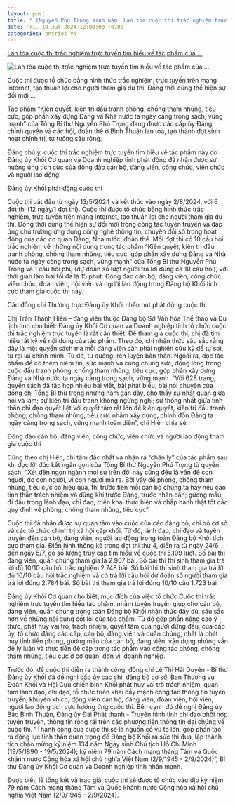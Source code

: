 ```yaml
---
layout: post
title: " [Nguyễn Phú Trọng sinh năm] Lan tỏa cuộc thi trắc nghiệm trực tuyến tìm hiểu về tác phẩm của ..."
date: Fri, 19 Jul 2024 12:00:00 +0700
categories: entries VN
---
```

[Lan tỏa cuộc thi trắc nghiệm trực tuyến tìm hiểu về tác phẩm của ...](https://baobinhthuan.com.vn/lan-toa-cuoc-thi-trac-nghiem-truc-tuyen-tim-hieu-ve-tac-pham-cua-tong-bi-thu-nguyen-phu-trong-120479.html)

![Lan tỏa cuộc thi trắc nghiệm trực tuyến tìm hiểu về tác phẩm của ...](https://bbt.1cdn.vn/thumbs/600x315/2024/07/18/z5435031142768_8b9e6be1d316c8bc0d022a1fdd316feb-1-.jpg)

Cuộc thi được tổ chức bằng hình thức trắc nghiệm, trực tuyến trên mạng Internet, tạo thuận lợi cho người tham gia dự thi. Đồng thời cũng thể hiện sự đổi mới ...

Tác phẩm “Kiên quyết, kiên trì đấu tranh phòng, chống tham nhũng, tiêu cực, góp phần xây dựng Đảng và Nhà nước ta ngày càng trong sạch, vững mạnh” của Tổng Bí thư Nguyễn Phú Trọng đang được các cấp ủy Đảng, chính quyền và các hội, đoàn thể ở Bình Thuận lan tỏa, tạo thành đợt sinh hoạt chính trị, tư tưởng sâu rộng.

Đáng chú ý, cuộc thi trắc nghiệm trực tuyến tìm hiểu vể tác phẩm này do Đảng ủy Khối Cơ quan và Doanh nghiệp tỉnh phát động đã nhận được sự hưởng ứng tích cực của đông đảo cán bộ, đảng viên, công chức, viên chức và người lao động.

Đảng ủy Khối phát động cuộc thi

Cuộc thi bắt đầu từ ngày 13/5/2024 và kết thúc vào ngày 2/8/2024, với 6 đợt thi (12 ngày/1 đợt thi). Cuộc thi được tổ chức bằng hình thức trắc nghiệm, trực tuyến trên mạng Internet, tạo thuận lợi cho người tham gia dự thi. Đồng thời cũng thể hiện sự đổi mới trong công tác tuyên truyền và đáp ứng chủ trương ứng dụng công nghệ thông tin, chuyển đổi số trong hoạt động của các cơ quan Đảng, Nhà nước, đoàn thể. Mỗi đợt thi có 10 câu hỏi trắc nghiệm về những nội dung trong tác phẩm “Kiên quyết, kiên trì đấu tranh phòng, chống tham nhũng, tiêu cực, góp phần xây dựng Đảng và Nhà nước ta ngày càng trong sạch, vững mạnh” của Tổng Bí thư Nguyễn Phú Trọng và 1 câu hỏi phụ (dự đoán số lượt người trả lời đúng cả 10 câu hỏi), với thời gian làm bài tối đa là 15 phút. Đông đảo cán bộ, đảng viên, công chức, viên chức, đoàn viên, hội viên và người lao động trong Đảng bộ Khối tích cực tham gia cuộc thi này.

Các đồng chí Thường trực Đảng ủy Khối nhấn nút phát động cuộc thi

Chị Trần Thanh Hiền – đảng viên thuộc Đảng bộ Sở Văn hóa Thể thao và Du lịch tỉnh cho biết: Đảng ủy Khối Cơ quan và Doanh nghiệp tỉnh tổ chức cuộc thi trắc nghiệm trực tuyến là rất cần thiết. Để tham gia cuộc thi, chị đã tìm hiểu rất kỹ về nội dung của tác phẩm. Theo đó, chị nhận thức sâu sắc rằng đây là một quyển sách mà mỗi đảng viên cần phải nghiên cứu kỹ để tự soi, tự rọi lại chính mình. Từ đó, tu dưỡng, rèn luyện bản thân. Ngoài ra, đọc tác phẩm để có thêm niềm tin, sức mạnh và cùng chung sức, đồng lòng trong cuộc đấu tranh phòng, chống tham nhũng, tiêu cực, góp phần xây dựng Đảng và Nhà nước ta ngày càng trong sạch, vững mạnh. “Với 628 trang, quyển sách đã tập hợp nhiều bài viết, bài phát biểu, bài nói chuyện của đồng chí Tổng Bí thư trong những năm gần đây, cho thấy sự nhất quán giữa nói và làm; sự kiên trì đấu tranh không ngừng nghỉ; sự thống nhất giữa tinh thần chỉ đạo quyết liệt với quyết tâm rất lớn để kiên quyết, kiên trì đấu tranh phòng, chống tham nhũng, tiêu cực nhằm xây dựng, chỉnh đốn Đảng ta ngày càng trong sạch, vững mạnh toàn diện”, chị Hiền chia sẻ.

Đông đảo cán bộ, đảng viên, công chức, viên chức và người lao động tham gia cuộc thi

Cũng theo chị Hiền, chị tâm đắc nhất và nhận ra “chân lý” của tác phẩm sau khi đọc lời đúc kết ngắn gọn của Tổng Bí thư Nguyễn Phú Trọng từ quyển sách: “Xét đến ngọn ngành mọi sự trên đời này cũng đều là vấn đề con người, do con người, vì con người mà ra. Bởi vậy để phòng, chống tham nhũng, tiêu cực có hiệu quả, thì trước tiên mỗi cán bộ chúng ta hãy nêu cao tinh thần trách nhiệm và dũng khí trước Đảng, trước nhân dân; gương mẫu, đi đầu trong lãnh đạo, chỉ đạo, triển khai thực hiện và chấp hành thật tốt các quy định về phòng, chống tham nhũng, tiêu cực”.

Cuộc thi đã nhận được sự quan tâm vào cuộc của các đảng bộ, chi bộ cơ sở và các tổ chức chính trị xã hội cấp khối. Từ đó, lãnh đạo, chỉ đạo và tuyên truyền đến cán bộ, đảng viên, người lao động trong toàn Đảng bộ Khối tích cực tham gia. Điển hình thống kê trong đợt thi thứ 4, diễn ra từ ngày 24/6 đến ngày 5/7, có số lượng truy cập tìm hiểu về cuộc thi 5.109 lượt. Số bài thi đảng viên, quần chúng tham gia là 2.907 bài. Số bài thi thí sinh tham gia trả lời đủ 10/10 câu hỏi trắc nghiệm 2.748 bài. Số bài thi thí sinh tham gia trả lời đủ 10/10 câu hỏi trắc nghiệm và có trả lời câu hỏi dự đoán số người tham gia trả lời đúng 2.784 bài. Số bài thi tham gia trả lời đúng 10/10 câu 1.723 bài

Đảng ủy Khối Cơ quan cho biết, mục đích của việc tổ chức Cuộc thi trắc nghiệm trực tuyến tìm hiểu tác phẩm, nhằm tuyên truyền giúp cho cán bộ, đảng viên, quần chúng trong toàn Đảng bộ Khối nhận thức đầy đủ, sâu sắc hơn về những nội dung cốt lõi của tác phẩm. Từ đó góp phần nâng cao ý thức, phát huy vai trò, trách nhiệm, quyết tâm của người đứng đầu, của cấp ủy, tổ chức đảng các cấp, cán bộ, đảng viên và quần chúng, nhất là phát huy tính tiền phong, gương mẫu của cán bộ, đảng viên, vận dụng những vấn đề lý luận và thực tiễn đề cập trong tác phẩm vào công tác phòng, chống tham nhũng, tiêu cực ở cơ quan, đơn vị, doanh nghiệp.

Trước đó, để cuộc thi diễn ra thành công, đồng chí Lê Thị Hải Duyên - Bí thư Đảng ủy Khối đã đề nghị cấp ủy các chi, đảng bộ cơ sở, Ban Thường vụ Đoàn Khối và Hội Cựu chiến binh Khối phát huy vai trò trách nhiệm, quan tâm lãnh đạo, chỉ đạo, tổ chức triển khai đẩy mạnh công tác thông tin tuyên truyền, khuyến khích, động viên cán bộ, đảng viên, đoàn viên, hội viên, người lao động tích cực hưởng ứng cuộc thi. Bên cạnh đó đề nghị Đảng ủy Báo Bình Thuận, Đảng ủy Đài Phát thanh - Truyền hình tỉnh chỉ đạo phối hợp tuyên truyền, thông tin rộng rãi trên các phương tiện thông tin đại chúng về cuộc thi. “Thành công của cuộc thi sẽ là nguồn cổ vũ to lớn, góp phần tạo ra động lực tinh thần quan trọng để Đảng bộ Khối ra sức thi đua, lập thành tích chào mừng kỷ niệm 134 năm Ngày sinh Chủ tịch Hồ Chí Minh (19/5/1890 - 19/5/2024); kỷ niệm 79 năm Cách mạng tháng Tám và Quốc khánh nước Cộng hòa xã hội chủ nghĩa Việt Nam (2/9/1945 - 2/9/2024)”, Bí thư Đảng ủy Khối Cơ quan và Doanh nghiệp tỉnh nhấn mạnh.

Được biết, lễ tổng kết và trao giải cuộc thi sẽ được tổ chức vào dịp kỷ niệm 79 năm Cách mạng tháng Tám và Quốc khánh nước Cộng hòa xã hội chủ nghĩa Việt Nam (2/9/1945 - 2/9/2024).


